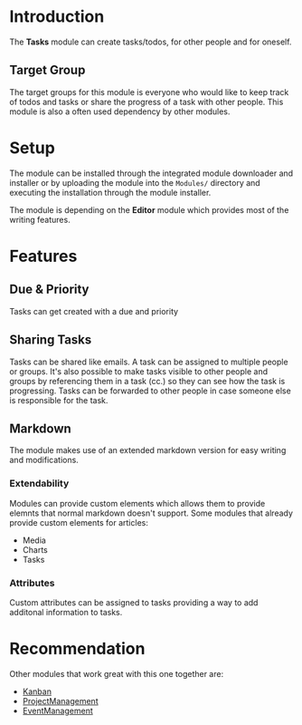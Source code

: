 # Introduction

The **Tasks** module can create tasks/todos, for other people and for oneself.

## Target Group

The target groups for this module is everyone who would like to keep track of todos and tasks or share the progress of a task with other people. This module is also a often used dependency by other modules.

# Setup

The module can be installed through the integrated module downloader and installer or by uploading the module into the `Modules/` directory and executing the installation through the module installer.

The module is depending on the **Editor** module which provides most of the writing features.

# Features

## Due & Priority

Tasks can get created with a due and priority

## Sharing Tasks

Tasks can be shared like emails. A task can be assigned to multiple people or groups. It's also possible to make tasks visible to other people and groups by referencing them in a task (cc.) so they can see how the task is progressing. Tasks can be forwarded to other people in case someone else is responsible for the task.

## Markdown

The module makes use of an extended markdown version for easy writing and modifications.

### Extendability

Modules can provide custom elements which allows them to provide elemnts that normal markdown doesn't support. Some modules that already provide custom elements for articles:

* Media
* Charts
* Tasks

### Attributes

Custom attributes can be assigned to tasks providing a way to add additonal information to tasks. 

# Recommendation

Other modules that work great with this one together are:

* [Kanban](Kanban)
* [ProjectManagement](ProjectManagement)
* [EventManagement](EventManagement)